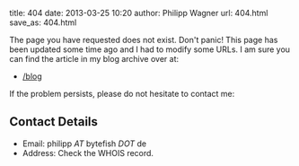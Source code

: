 title: 404
date: 2013-03-25 10:20
author: Philipp Wagner
url: 404.html
save_as: 404.html

The page you have requested does not exist. Don't panic! This page has been updated some time ago and I had to modify some URLs. I am sure you can find the article in my blog archive over at:

* [/blog](/blog)

If the problem persists, please do not hesitate to contact me:

## Contact Details ##

* Email: philipp *AT* bytefish *DOT* de
* Address: Check the WHOIS record.